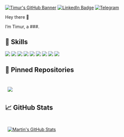 [![Timur's GitHub Banner](./assets/LogoOne.png)]()
[![LinkedIn Badge](https://img.shields.io/badge/LinkedIn-Profile-informational?style=flat&logo=linkedin&logoColor=white&color=0D76A8)](https://www.linkedin.com/in/timur-marchenko/)
[![Telegram](https://img.shields.io/badge/-telegram-red?color=white&logo=telegram&logoColor=black)](https://t.me/timliketea)

Hey there 👋

I’m Timur, a ###.

## 💼 Skills

![](https://img.shields.io/badge/javascript-black?style=social&logo=javascript&color=%2388CCF1)
![](https://img.shields.io/badge/react-black?style=social&logo=react&color=%2388CCF1)
![](https://img.shields.io/badge/html5-black?style=social&logo=html5&color=%2388CCF1)
![](https://img.shields.io/badge/css3-black?style=social&logo=css3&color=%2388CCF1)
![](https://img.shields.io/badge/sass-black?style=social&logo=sass&color=%2388CCF1)
![](https://img.shields.io/badge/git-black?style=social&logo=git&color=%2388CCF1)
![](https://img.shields.io/badge/gulp-black?style=social&logo=gulp&color=%2388CCF1)
![](https://img.shields.io/badge/webpack-black?style=social&logo=webpack&color=%2388CCF1)
![](https://img.shields.io/badge/bem-black?style=social&logo=bem&color=%2388CCF1)

## 📌 Pinned Repositories

<br>

<a href="https://github.com/timteaman/simplefood">
  <img align="center" style="margin:0.5rem" src="https://github-readme-stats.vercel.app/api/pin/?username=timteaman&repo=simplefood&title_color=ffffff&text_color=c9cacc&icon_color=4AB197&bg_color=1A2B34" />
</a>

<br>

## &#x1f4c8; GitHub Stats

<br>

<a href="https://github.com/timteaman">
  <img align="center" style="margin:0.5rem" src="https://github-readme-stats.vercel.app/api?username=timliketea&show_icons=true&line_height=27&count_private=true&title_color=ffffff&text_color=c9cacc&icon_color=4AB097&bg_color=1A2B34" alt="Martin's GitHub Stats" />
</a>

<br>
<br>
